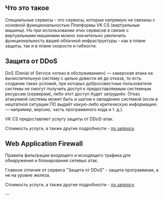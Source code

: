 Что это такое
-------------

Специальные сервисы - это сервисы, которые напрямую не связаны с основной функциональностью Платформы VK CS (виртуальные машины). Но при использовании этих сервисов в связке с виртуальными машинами можно значительно увеличить функциональность вашей облачной инфраструктуры - как в плане защиты, так и в плане скорости и гибкости.

Защита от DDoS
--------------

DoS (Denial of Service «отказ в обслуживании») — хакерская атака на вычислительную систему с целью довести её до отказа, то есть создание таких условий, при которых добросовестные пользователи системы не смогут получить доступ к предоставляемым системным ресурсам (серверам), либо этот доступ будет затруднён. Отказ атакуемой системы может быть и шагом к овладению системой (если в нештатной ситуации ПО выдаёт какую-либо критическую информацию — например, версию, часть программного кода и т. д.).

VK CS предоставляет услугу защиты от DDoS-атак.

Стоимость услуги, а также другие подробности - [по запросу](https://mcs.mail.ru/help/contact-us).

Web Application Firewall
------------------------

Правила фильтрации входящего и исходящего трафика для обнаружения и блокирования сетевых атак.

Главное отличие от сервиса "Защита от DDoS" - защита программная, а не на уровне железа.

Стоимость услуги, а также другие подробности - [по запросу](https://mcs.mail.ru/help/contact-us).

--